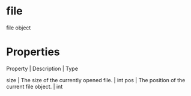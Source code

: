# file

file object

# Properties

Property | Description | Type

size | The size of the currently opened file. | int
pos | The position of the current file object. | int